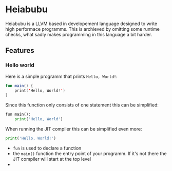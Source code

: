 # Heiabubu #
Heiabubu is a LLVM based in developement language designed to write high performace programms. 
This is archieved by omitting some runtime checks, what sadly makes programming in this language a bit harder.

## Features ##

### Hello world ###
Here is a simple programm that prints `Hello, World!`:
```kotlin
fun main() {
    print('Hello, World!')
}
```
Since this function only consists of one statement this can be simplified:
```python
fun main():
    print('Hello, World')
```
When running the JIT compiler this can be simplified even more:
```python
print('Hello, World!')
```
 - `fun` is used to declare a function
 - the `main()` function the entry point of your programm. If it's not there the JIT compiler will start at the top level
 - 

